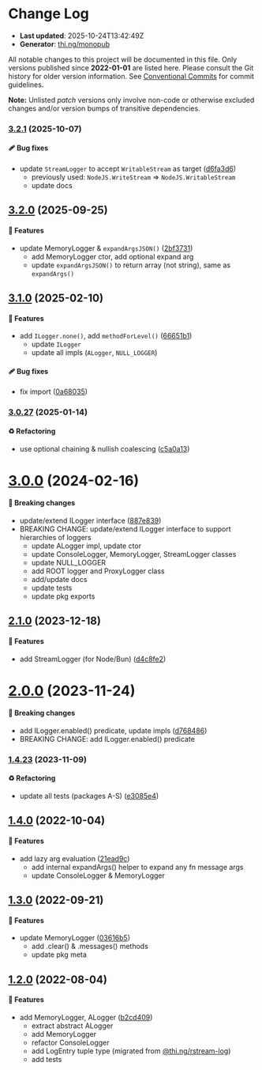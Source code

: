 # Change Log

- **Last updated**: 2025-10-24T13:42:49Z
- **Generator**: [thi.ng/monopub](https://thi.ng/monopub)

All notable changes to this project will be documented in this file.
Only versions published since **2022-01-01** are listed here.
Please consult the Git history for older version information.
See [Conventional Commits](https://conventionalcommits.org/) for commit guidelines.

**Note:** Unlisted _patch_ versions only involve non-code or otherwise excluded changes
and/or version bumps of transitive dependencies.

### [3.2.1](https://github.com/thi-ng/umbrella/tree/@thi.ng/logger@3.2.1) (2025-10-07)

#### 🩹 Bug fixes

- update `StreamLogger` to accept `WritableStream` as target ([d6fa3d6](https://github.com/thi-ng/umbrella/commit/d6fa3d6))
  - previously used: `NodeJS.WriteStream` => `NodeJS.WritableStream`
  - update docs

## [3.2.0](https://github.com/thi-ng/umbrella/tree/@thi.ng/logger@3.2.0) (2025-09-25)

#### 🚀 Features

- update MemoryLogger & `expandArgsJSON()` ([2bf3731](https://github.com/thi-ng/umbrella/commit/2bf3731))
  - add MemoryLogger ctor, add optional expand arg
  - update `expandArgsJSON()` to return array (not string), same as `expandArgs()`

## [3.1.0](https://github.com/thi-ng/umbrella/tree/@thi.ng/logger@3.1.0) (2025-02-10)

#### 🚀 Features

- add `ILogger.none()`, add `methodForLevel()` ([66651b1](https://github.com/thi-ng/umbrella/commit/66651b1))
  - update `ILogger`
  - update all impls (`ALogger`, `NULL_LOGGER`)

#### 🩹 Bug fixes

- fix import ([0a68035](https://github.com/thi-ng/umbrella/commit/0a68035))

### [3.0.27](https://github.com/thi-ng/umbrella/tree/@thi.ng/logger@3.0.27) (2025-01-14)

#### ♻️ Refactoring

- use optional chaining & nullish coalescing ([c5a0a13](https://github.com/thi-ng/umbrella/commit/c5a0a13))

# [3.0.0](https://github.com/thi-ng/umbrella/tree/@thi.ng/logger@3.0.0) (2024-02-16)

#### 🛑 Breaking changes

- update/extend ILogger interface ([887e839](https://github.com/thi-ng/umbrella/commit/887e839))
- BREAKING CHANGE: update/extend ILogger interface to support
  hierarchies of loggers
  - update ALogger impl, update ctor
  - update ConsoleLogger, MemoryLogger, StreamLogger classes
  - update NULL_LOGGER
  - add ROOT logger and ProxyLogger class
  - add/update docs
  - update tests
  - update pkg exports

## [2.1.0](https://github.com/thi-ng/umbrella/tree/@thi.ng/logger@2.1.0) (2023-12-18)

#### 🚀 Features

- add StreamLogger (for Node/Bun) ([d4c8fe2](https://github.com/thi-ng/umbrella/commit/d4c8fe2))

# [2.0.0](https://github.com/thi-ng/umbrella/tree/@thi.ng/logger@2.0.0) (2023-11-24)

#### 🛑 Breaking changes

- add ILogger.enabled() predicate, update impls ([d768486](https://github.com/thi-ng/umbrella/commit/d768486))
- BREAKING CHANGE: add ILogger.enabled() predicate

### [1.4.23](https://github.com/thi-ng/umbrella/tree/@thi.ng/logger@1.4.23) (2023-11-09)

#### ♻️ Refactoring

- update all tests (packages A-S) ([e3085e4](https://github.com/thi-ng/umbrella/commit/e3085e4))

## [1.4.0](https://github.com/thi-ng/umbrella/tree/@thi.ng/logger@1.4.0) (2022-10-04)

#### 🚀 Features

- add lazy arg evaluation ([21ead9c](https://github.com/thi-ng/umbrella/commit/21ead9c))
  - add internal expandArgs() helper to expand any fn message args
  - update ConsoleLogger & MemoryLogger

## [1.3.0](https://github.com/thi-ng/umbrella/tree/@thi.ng/logger@1.3.0) (2022-09-21)

#### 🚀 Features

- update MemoryLogger ([03616b5](https://github.com/thi-ng/umbrella/commit/03616b5))
  - add .clear() & .messages() methods
  - update pkg meta

## [1.2.0](https://github.com/thi-ng/umbrella/tree/@thi.ng/logger@1.2.0) (2022-08-04)

#### 🚀 Features

- add MemoryLogger, ALogger ([b2cd409](https://github.com/thi-ng/umbrella/commit/b2cd409))
  - extract abstract ALogger
  - add MemoryLogger
  - refactor ConsoleLogger
  - add LogEntry tuple type (migrated from [@thi.ng/rstream-log](https://github.com/thi-ng/umbrella/tree/main/packages/rstream-log))
  - add tests

